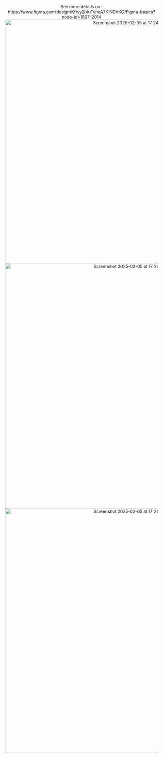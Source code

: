 <div align="center">
  See more details on : https://www.figma.com/design/Kftvy2l4uTvheA7KlNDVKG/Figma-basics?node-id=1807-2014
<img width="801" alt="Screenshot 2025-02-05 at 17 24 08" src="https://github.com/user-attachments/assets/f9b1b8c4-208c-44bf-b725-c462af278fe9" />
<img width="806" alt="Screenshot 2025-02-05 at 17 24 20" src="https://github.com/user-attachments/assets/0dab9a06-9e5f-47b0-8e6b-01c90a2ee4c6" />
<img width="805" alt="Screenshot 2025-02-05 at 17 24 30" src="https://github.com/user-attachments/assets/e7673340-e00a-4389-851e-8deb344d2926" />
</div>
